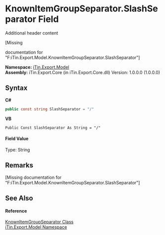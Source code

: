# KnownItemGroupSeparator.SlashSeparator Field
Additional header content 

\[Missing <summary> documentation for "F:iTin.Export.Model.KnownItemGroupSeparator.SlashSeparator"\]

**Namespace:**&nbsp;<a href="ef57ffcc-e95e-b212-5a46-9aa6f5a3511f">iTin.Export.Model</a><br />**Assembly:**&nbsp;iTin.Export.Core (in iTin.Export.Core.dll) Version: 1.0.0.0 (1.0.0.0)

## Syntax

**C#**<br />
``` C#
public const string SlashSeparator = "/"
```

**VB**<br />
``` VB
Public Const SlashSeparator As String = "/"
```


#### Field Value
Type: String

## Remarks
\[Missing <remarks> documentation for "F:iTin.Export.Model.KnownItemGroupSeparator.SlashSeparator"\]

## See Also


#### Reference
<a href="ca05fe36-dd35-714b-8205-13c0a81dad46">KnownItemGroupSeparator Class</a><br /><a href="ef57ffcc-e95e-b212-5a46-9aa6f5a3511f">iTin.Export.Model Namespace</a><br />